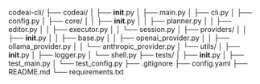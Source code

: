 codeai-cli/
├── codeai/
│   ├── __init__.py
│   ├── main.py
│   ├── cli.py
│   ├── config.py
│   ├── core/
│   │   ├── __init__.py
│   │   ├── planner.py
│   │   ├── editor.py
│   │   ├── executor.py
│   │   └── session.py
│   ├── providers/
│   │   ├── __init__.py
│   │   ├── base.py
│   │   ├── openai_provider.py
│   │   ├── ollama_provider.py
│   │   └── anthropic_provider.py
│   └── utils/
│       ├── __init__.py
│       ├── logger.py
│       └── shell.py
├── tests/
│   ├── __init__.py
│   ├── test_main.py
│   └── test_config.py
├── .gitignore
├── config.yaml
├── README.md
└── requirements.txt